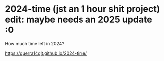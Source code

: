 # 2024-time (jst an 1 hour shit project) edit: maybe needs an 2025 update :0
How much time left in 2024?

https://guerra14git.github.io/2024-time/

